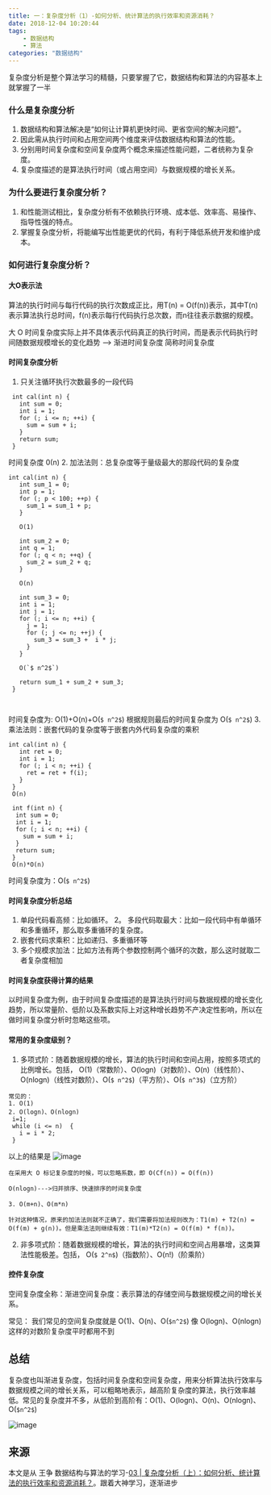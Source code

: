 ```yaml
---
title: 一：复杂度分析（1）-如何分析、统计算法的执行效率和资源消耗？
date: 2018-12-04 10:20:44
tags:
	- 数据结构
	- 算法
categories: "数据结构"
---
```


复杂度分析是整个算法学习的精髓，只要掌握了它，数据结构和算法的内容基本上就掌握了一半

### 什么是复杂度分析

1. 数据结构和算法解决是“如何让计算机更快时间、更省空间的解决问题”。
2. 因此需从执行时间和占用空间两个维度来评估数据结构和算法的性能。
3. 分别用时间复杂度和空间复杂度两个概念来描述性能问题，二者统称为复杂度。
4. 复杂度描述的是算法执行时间（或占用空间）与数据规模的增长关系。

<!--more-->

### 为什么要进行复杂度分析？

1. 和性能测试相比，复杂度分析有不依赖执行环境、成本低、效率高、易操作、指导性强的特点。
2. 掌握复杂度分析，将能编写出性能更优的代码，有利于降低系统开发和维护成本。

### 如何进行复杂度分析？

#### 大O表示法

算法的执行时间与每行代码的执行次数成正比，用T(n) = O(f(n))表示，其中T(n)表示算法执行总时间，f(n)表示每行代码执行总次数，而n往往表示数据的规模。

大 O 时间复杂度实际上并不具体表示代码真正的执行时间，而是表示代码执行时间随数据规模增长的变化趋势  --> 渐进时间复杂度  简称时间复杂度

#### 时间复杂度分析

1. 只关注循环执行次数最多的一段代码
```
 int cal(int n) {
   int sum = 0;
   int i = 1;
   for (; i <= n; ++i) {
     sum = sum + i;
   }
   return sum;
 }
```
时间复杂度 0(n)
2. 加法法则：总复杂度等于量级最大的那段代码的复杂度
```
int cal(int n) {
   int sum_1 = 0;
   int p = 1;
   for (; p < 100; ++p) {
     sum_1 = sum_1 + p;
   }
   
   O(1)

   int sum_2 = 0;
   int q = 1;
   for (; q < n; ++q) {
     sum_2 = sum_2 + q;
   }
   
   O(n)
 
   int sum_3 = 0;
   int i = 1;
   int j = 1;
   for (; i <= n; ++i) {
     j = 1; 
     for (; j <= n; ++j) {
       sum_3 = sum_3 +  i * j;
     }
   }
   
   O(`$ n^2$`)
 
   return sum_1 + sum_2 + sum_3;
 }
 
 
```

时间复杂度为: O(1)+O(n)+O(`$ n^2$`)  根据规则最后的时间复杂度为  O(`$ n^2$`)
3. 乘法法则：嵌套代码的复杂度等于嵌套内外代码复杂度的乘积
```
int cal(int n) {
   int ret = 0; 
   int i = 1;
   for (; i < n; ++i) {
     ret = ret + f(i);
   } 
 } 
 O(n)
 
 int f(int n) {
  int sum = 0;
  int i = 1;
  for (; i < n; ++i) {
    sum = sum + i;
  } 
  return sum;
 }
 O(n)*O(n)
```
时间复杂度为：O(`$ n^2$`)

#### 时间复杂度分析总结
1. 单段代码看高频：比如循环。
2。 多段代码取最大：比如一段代码中有单循环和多重循环，那么取多重循环的复杂度。
3. 嵌套代码求乘积：比如递归、多重循环等
4. 多个规模求加法：比如方法有两个参数控制两个循环的次数，那么这时就取二者复杂度相加

#### 时间复杂度获得计算的结果

以时间复杂度为例，由于时间复杂度描述的是算法执行时间与数据规模的增长变化趋势，所以常量阶、低阶以及系数实际上对这种增长趋势不产决定性影响，所以在做时间复杂度分析时忽略这些项。

#### 常用的复杂度级别？
1. 多项式阶：随着数据规模的增长，算法的执行时间和空间占用，按照多项式的比例增长。包括，
O(1)（常数阶）、O(logn)（对数阶）、O(n)（线性阶）、O(nlogn)（线性对数阶）、O(`$ n^2$`)（平方阶）、O(`$ n^3$`)（立方阶）
```
常见的：
1. O(1)
2. O(logn)、O(nlogn)
 i=1;
 while (i <= n)  {
   i = i * 2;
 }
```
以上的结果是
![image](http://note.youdao.com/yws/public/resource/b086e8cec97e63d0e0bc462341609d9e/4D3D852E7BBF421A8C6BFB41AA062F92?ynotemdtimestamp=1545734602321)

```
在采用大 O 标记复杂度的时候，可以忽略系数，即 O(Cf(n)) = O(f(n))

O(nlogn)--->归并排序、快速排序的时间复杂度

3. O(m+n)、O(m*n)

针对这种情况，原来的加法法则就不正确了，我们需要将加法规则改为：T1(m) + T2(n) = O(f(m) + g(n))。但是乘法法则继续有效：T1(m)*T2(n) = O(f(m) * f(n))。
```

2. 非多项式阶：随着数据规模的增长，算法的执行时间和空间占用暴增，这类算法性能极差。包括，
O(`$ 2^n$`)（指数阶）、O(n!)（阶乘阶）

#### 控件复杂度 
空间复杂度全称：渐进空间复杂度：表示算法的存储空间与数据规模之间的增长关系。

常见：
我们常见的空间复杂度就是 O(1)、O(n)、O(`$n^2$`)  像 O(logn)、O(nlogn) 这样的对数阶复杂度平时都用不到

## 总结
复杂度也叫渐进复杂度，包括时间复杂度和空间复杂度，用来分析算法执行效率与数据规模之间的增长关系，可以粗略地表示，越高阶复杂度的算法，执行效率越低。常见的复杂度并不多，从低阶到高阶有：O(1)、O(logn)、O(n)、O(nlogn)、O(`$n^2$`)

![image](http://note.youdao.com/yws/public/resource/b086e8cec97e63d0e0bc462341609d9e/B85BC24433294D0B8CF6EDF4F3F2F5CE?ynotemdtimestamp=1545734602321)

## 来源

本文是从 王争 数据结构与算法的学习-[03 | 复杂度分析（上）：如何分析、统计算法的执行效率和资源消耗？](https://time.geekbang.org/column/article/40036)。跟着大神学习，逐渐进步